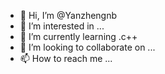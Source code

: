 - 👋 Hi, I’m @Yanzhengnb
- 👀 I’m interested in ...
- 🌱 I’m currently learning .c++
- 💞️ I’m looking to collaborate on ...
- 📫 How to reach me ...

<!---
Yanzhengnb/Yanzhengnb is a ✨ special ✨ repository because its `README.md` (this file) appears on your GitHub profile.
You can click the Preview link to take a look at your changes.
--->
